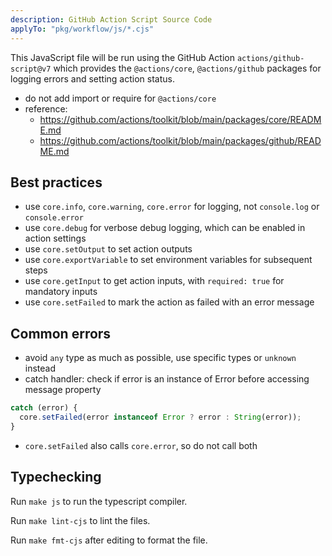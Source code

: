 ```yaml
---
description: GitHub Action Script Source Code
applyTo: "pkg/workflow/js/*.cjs"
---
```


This JavaScript file will be run using the GitHub Action `actions/github-script@v7` which provides the `@actions/core`, `@actions/github` packages for logging errors and setting action status.

- do not add import or require for `@actions/core`
- reference: 
  - https://github.com/actions/toolkit/blob/main/packages/core/README.md
  - https://github.com/actions/toolkit/blob/main/packages/github/README.md

## Best practices

- use `core.info`, `core.warning`, `core.error` for logging, not `console.log` or `console.error`
- use `core.debug` for verbose debug logging, which can be enabled in action settings
- use `core.setOutput` to set action outputs
- use `core.exportVariable` to set environment variables for subsequent steps
- use `core.getInput` to get action inputs, with `required: true` for mandatory inputs
- use `core.setFailed` to mark the action as failed with an error message

## Common errors

- avoid `any` type as much as possible, use specific types or `unknown` instead
- catch handler: check if error is an instance of Error before accessing message property

```js
catch (error) {
  core.setFailed(error instanceof Error ? error : String(error));
}
```

- `core.setFailed` also calls `core.error`, so do not call both

## Typechecking

Run `make js` to run the typescript compiler.

Run `make lint-cjs` to lint the files.

Run `make fmt-cjs` after editing to format the file.